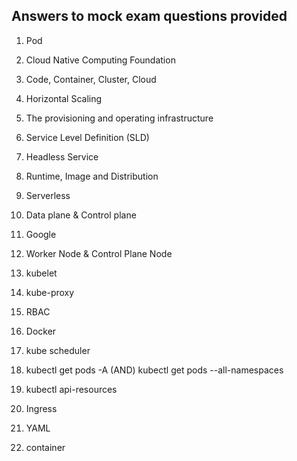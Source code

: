 ## Answers to mock exam questions provided

1. Pod

2. Cloud Native Computing Foundation

3. Code, Container, Cluster, Cloud

4. Horizontal Scaling

5. The provisioning and operating infrastructure

6. Service Level Definition (SLD)

7. Headless Service

8. Runtime, Image and Distribution

9. Serverless

10. Data plane & Control plane

11. Google

12. Worker Node & Control Plane Node

13. kubelet

14. kube-proxy

15. RBAC

16. Docker

17. kube scheduler

18. kubectl get pods -A (AND) kubectl get pods --all-namespaces

19. kubectl api-resources

20. Ingress

21. YAML

22. container 
